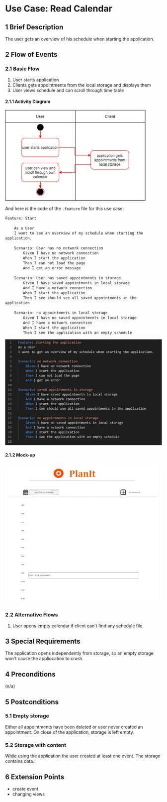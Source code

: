 # Use Case: Read Calendar
## 1 Brief Description

The user gets an overview of his schedule when starting the application.

## 2 Flow of Events

### 2.1 Basic Flow

  1. User starts application
  2. Clients gets appointments from the local storage and displays them
  3. User views schedule and can scroll through time table
  
#### 2.1.1 Activity Diagram

![OUCD] 

And here is the code of the  `.feature` file for this use case:

```feature 
Feature: Start

    As a User
    I want to see an overview of my schedule when starting the application.

    Scenario: User has no network connection
        Given I have no network connection
        When I start the application
        Then I can not load the page 
        And I get an error message

    Scenario: User has saved appointments in storage
        Given I have saved appointments in local storage
        And I have a network connection
        When I start the application
        Then I see should see all saved appointments in the application

    Scenario: no appointments in local storage
        Given I have no saved appointments in local storage
        And I have a network connection
        When I start the application 
        Then I see the application with an empty schedule
```
![OUCB]

#### 2.1.2 Mock-up 

![OUCA]

### 2.2 Alternative Flows
  1. User opens empty calendar if client can't find any schedule file.

## 3 Special Requirements

The application opens independently from storage, so an empty storage won't cause the appliocation to crash.

## 4 Preconditions

(n/a)

## 5 Postconditions

### 5.1 Empty storage

Either all appointments have been deleted or user never created an appointment. On close of the application, storage is left empty.

### 5.2 Storage with content

While using the application the user created at least one event. The storage contains data.

## 6 Extension Points

* create event
* changing views

<!-- Picture-Link definitions: -->
[OUCD]: https://github.com/PatrickFreyy/PlanIt/blob/main/docs/usecase1_1.png
[OUCA]: https://github.com/PatrickFreyy/PlanIt/blob/main/docs/view.png
[OUCB]: https://github.com/PatrickFreyy/PlanIt/blob/main/docs/feature1.png